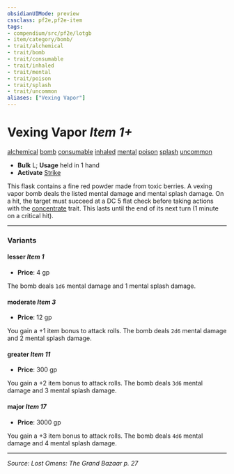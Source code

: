 ```yaml
---
obsidianUIMode: preview
cssclass: pf2e,pf2e-item
tags:
- compendium/src/pf2e/lotgb
- item/category/bomb/
- trait/alchemical
- trait/bomb
- trait/consumable
- trait/inhaled
- trait/mental
- trait/poison
- trait/splash
- trait/uncommon
aliases: ["Vexing Vapor"]
---
```

# Vexing Vapor *Item 1+*  
[alchemical](rules/traits/alchemical.md "Alchemical Item Trait")  [bomb](rules/traits/bomb.md "Bomb Item Trait")  [consumable](rules/traits/consumable.md "Consumable Item Trait")  [inhaled](rules/traits/inhaled.md "Inhaled Item Trait")  [mental](rules/traits/mental.md "Mental Effect Trait")  [poison](rules/traits/poison.md "Poison Effect Trait")  [splash](rules/traits/splash.md "Splash Weapon Trait")  [uncommon](rules/traits/uncommon.md "Uncommon Rarity Trait")  

- **Bulk** L; **Usage** held in 1 hand
- **Activate** [Strike](rules/actions/strike.md)

This flask contains a fine red powder made from toxic berries. A vexing vapor bomb deals the listed mental damage and mental splash damage. On a hit, the target must succeed at a DC 5 flat check before taking actions with the [concentrate](rules/traits/concentrate.md "Concentrate Action & Ability Trait") trait. This lasts until the end of its next turn (1 minute on a critical hit).

---

### Variants

#### lesser *Item 1*

- **Price**: 4 gp

The bomb deals `1d6` mental damage and 1 mental splash damage.

#### moderate *Item 3*

- **Price**: 12 gp

You gain a +1 item bonus to attack rolls. The bomb deals `2d6` mental damage and 2 mental splash damage.

#### greater *Item 11*

- **Price**: 300 gp

You gain a +2 item bonus to attack rolls. The bomb deals `3d6` mental damage and 3 mental splash damage.

#### major *Item 17*

- **Price**: 3000 gp

You gain a +3 item bonus to attack rolls. The bomb deals `4d6` mental damage and 4 mental splash damage.

---
*Source: Lost Omens: The Grand Bazaar p. 27*